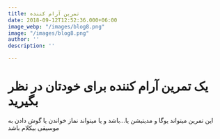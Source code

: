 ```yaml
---
title: تمرین آرام کننده
date: 2018-09-12T12:52:36.000+06:00
image_webp: "/images/blog8.png"
image: "/images/blog8.png"
author: ''
description: ''

---
```

# **یک تمرین آرام کننده برای خودتان در نظر بگیرید**

این تمرین میتواند یوگا و مدیتیشن یا…باشد و یا میتواند نماز خواندن یا گوش دادن به موسیقی بیکلام باشد